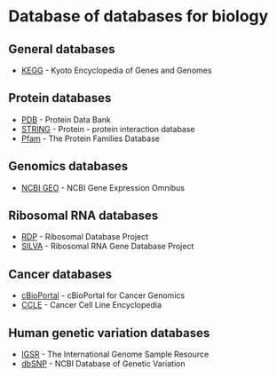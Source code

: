 # Database of databases for biology

## General databases
- [KEGG](https://www.genome.jp/kegg/) - Kyoto Encyclopedia of Genes and Genomes

## Protein databases
- [PDB](https://www.rcsb.org/) - Protein Data Bank
- [STRING](http://string-db.org) - Protein - protein interaction database
- [Pfam](https://pfam.xfam.org/) - The Protein Families Database

## Genomics databases
- [NCBI GEO](https://www.ncbi.nlm.nih.gov/geo) - NCBI Gene Expression Omnibus

## Ribosomal RNA databases
- [RDP](https://rdp.cme.msu.edu/) - Ribosomal Database Project
- [SILVA](https://www.arb-silva.de) - Ribosomal RNA Gene Database Project

## Cancer databases
- [cBioPortal](http://cbioportal.org) - cBioPortal for Cancer Genomics
- [CCLE](https://portals.broadinstitute.org/ccle) - Cancer Cell Line Encyclopedia

## Human genetic variation databases
- [IGSR](https://www.internationalgenome.org/) - The International Genome Sample Resource
- [dbSNP](https://www.ncbi.nlm.nih.gov/SNP) - NCBI Database of Genetic Variation
